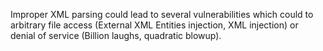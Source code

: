 Improper XML parsing could lead to several vulnerabilities which could to arbitrary file access (External XML Entities
injection, XML injection) or denial of service (Billion laughs, quadratic blowup).